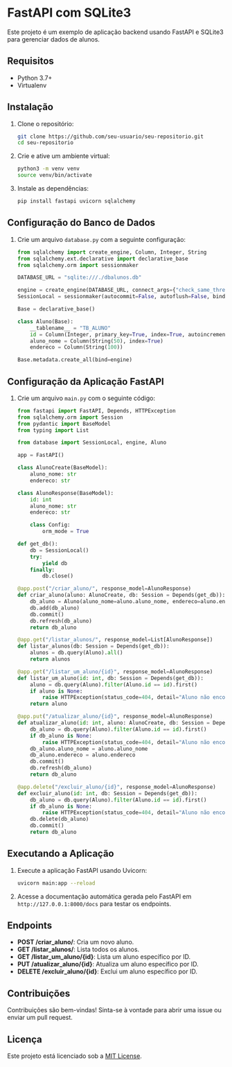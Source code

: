 # FastAPI com SQLite3

Este projeto é um exemplo de aplicação backend usando FastAPI e SQLite3 para gerenciar dados de alunos.

## Requisitos

- Python 3.7+
- Virtualenv

## Instalação

1. Clone o repositório:

    ```bash
    git clone https://github.com/seu-usuario/seu-repositorio.git
    cd seu-repositorio
    ```

2. Crie e ative um ambiente virtual:

    ```bash
    python3 -m venv venv
    source venv/bin/activate
    ```

3. Instale as dependências:

    ```bash
    pip install fastapi uvicorn sqlalchemy
    ```

## Configuração do Banco de Dados

1. Crie um arquivo `database.py` com a seguinte configuração:

    ```python
    from sqlalchemy import create_engine, Column, Integer, String
    from sqlalchemy.ext.declarative import declarative_base
    from sqlalchemy.orm import sessionmaker

    DATABASE_URL = "sqlite:///./dbalunos.db"

    engine = create_engine(DATABASE_URL, connect_args={"check_same_thread": False})
    SessionLocal = sessionmaker(autocommit=False, autoflush=False, bind=engine)

    Base = declarative_base()

    class Aluno(Base):
        __tablename__ = "TB_ALUNO"
        id = Column(Integer, primary_key=True, index=True, autoincrement=True)
        aluno_nome = Column(String(50), index=True)
        endereco = Column(String(100))

    Base.metadata.create_all(bind=engine)
    ```

## Configuração da Aplicação FastAPI

1. Crie um arquivo `main.py` com o seguinte código:

    ```python
    from fastapi import FastAPI, Depends, HTTPException
    from sqlalchemy.orm import Session
    from pydantic import BaseModel
    from typing import List

    from database import SessionLocal, engine, Aluno

    app = FastAPI()

    class AlunoCreate(BaseModel):
        aluno_nome: str
        endereco: str

    class AlunoResponse(BaseModel):
        id: int
        aluno_nome: str
        endereco: str

        class Config:
            orm_mode = True

    def get_db():
        db = SessionLocal()
        try:
            yield db
        finally:
            db.close()

    @app.post("/criar_aluno/", response_model=AlunoResponse)
    def criar_aluno(aluno: AlunoCreate, db: Session = Depends(get_db)):
        db_aluno = Aluno(aluno_nome=aluno.aluno_nome, endereco=aluno.endereco)
        db.add(db_aluno)
        db.commit()
        db.refresh(db_aluno)
        return db_aluno

    @app.get("/listar_alunos/", response_model=List[AlunoResponse])
    def listar_alunos(db: Session = Depends(get_db)):
        alunos = db.query(Aluno).all()
        return alunos

    @app.get("/listar_um_aluno/{id}", response_model=AlunoResponse)
    def listar_um_aluno(id: int, db: Session = Depends(get_db)):
        aluno = db.query(Aluno).filter(Aluno.id == id).first()
        if aluno is None:
            raise HTTPException(status_code=404, detail="Aluno não encontrado")
        return aluno

    @app.put("/atualizar_aluno/{id}", response_model=AlunoResponse)
    def atualizar_aluno(id: int, aluno: AlunoCreate, db: Session = Depends(get_db)):
        db_aluno = db.query(Aluno).filter(Aluno.id == id).first()
        if db_aluno is None:
            raise HTTPException(status_code=404, detail="Aluno não encontrado")
        db_aluno.aluno_nome = aluno.aluno_nome
        db_aluno.endereco = aluno.endereco
        db.commit()
        db.refresh(db_aluno)
        return db_aluno

    @app.delete("/excluir_aluno/{id}", response_model=AlunoResponse)
    def excluir_aluno(id: int, db: Session = Depends(get_db)):
        db_aluno = db.query(Aluno).filter(Aluno.id == id).first()
        if db_aluno is None:
            raise HTTPException(status_code=404, detail="Aluno não encontrado")
        db.delete(db_aluno)
        db.commit()
        return db_aluno
    ```

## Executando a Aplicação

1. Execute a aplicação FastAPI usando Uvicorn:

    ```bash
    uvicorn main:app --reload
    ```

2. Acesse a documentação automática gerada pelo FastAPI em `http://127.0.0.1:8000/docs` para testar os endpoints.

## Endpoints

- **POST /criar_aluno/**: Cria um novo aluno.
- **GET /listar_alunos/**: Lista todos os alunos.
- **GET /listar_um_aluno/{id}**: Lista um aluno específico por ID.
- **PUT /atualizar_aluno/{id}**: Atualiza um aluno específico por ID.
- **DELETE /excluir_aluno/{id}**: Exclui um aluno específico por ID.

## Contribuições

Contribuições são bem-vindas! Sinta-se à vontade para abrir uma issue ou enviar um pull request.

## Licença

Este projeto está licenciado sob a [MIT License](LICENSE).
